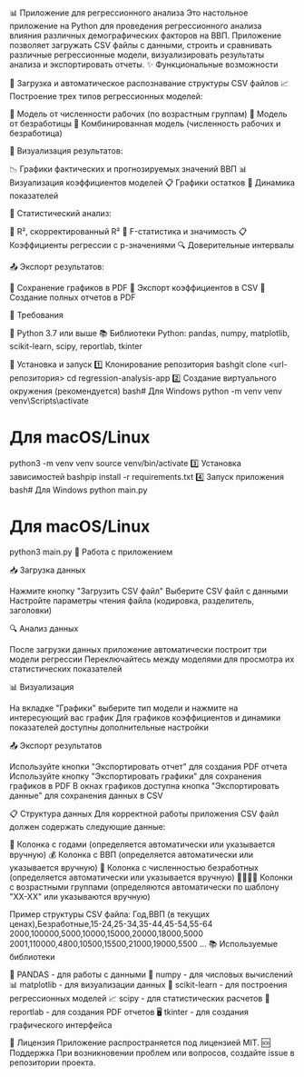 📊 Приложение для регрессионного анализа
Это настольное приложение на Python для проведения регрессионного анализа влияния различных демографических факторов на ВВП. Приложение позволяет загружать CSV файлы с данными, строить и сравнивать различные регрессионные модели, визуализировать результаты анализа и экспортировать отчеты.
✨ Функциональные возможности

📁 Загрузка и автоматическое распознавание структуры CSV файлов
📈 Построение трех типов регрессионных моделей:

👥 Модель от численности рабочих (по возрастным группам)
🔄 Модель от безработицы
🔗 Комбинированная модель (численность рабочих и безработица)


🎨 Визуализация результатов:

📉 Графики фактических и прогнозируемых значений ВВП
📊 Визуализация коэффициентов моделей
📋 Графики остатков
📱 Динамика показателей


🧮 Статистический анализ:

📏 R², скорректированный R²
🔬 F-статистика и значимость
📋 Коэффициенты регрессии с p-значениями
🔍 Доверительные интервалы


📤 Экспорт результатов:

📄 Сохранение графиков в PDF
📝 Экспорт коэффициентов в CSV
📑 Создание полных отчетов в PDF



🔧 Требования

🐍 Python 3.7 или выше
📚 Библиотеки Python: pandas, numpy, matplotlib, scikit-learn, scipy, reportlab, tkinter

🚀 Установка и запуск
1️⃣ Клонирование репозитория
bashgit clone <url-репозитория>
cd regression-analysis-app
2️⃣ Создание виртуального окружения (рекомендуется)
bash# Для Windows
python -m venv venv
venv\Scripts\activate

# Для macOS/Linux
python3 -m venv venv
source venv/bin/activate
3️⃣ Установка зависимостей
bashpip install -r requirements.txt
4️⃣ Запуск приложения
bash# Для Windows
python main.py

# Для macOS/Linux
python3 main.py
📖 Работа с приложением

📥 Загрузка данных

Нажмите кнопку "Загрузить CSV файл"
Выберите CSV файл с данными
Настройте параметры чтения файла (кодировка, разделитель, заголовки)


🔍 Анализ данных

После загрузки данных приложение автоматически построит три модели регрессии
Переключайтесь между моделями для просмотра их статистических показателей


📊 Визуализация

На вкладке "Графики" выберите тип модели и нажмите на интересующий вас график
Для графиков коэффициентов и динамики показателей доступны дополнительные настройки


📤 Экспорт результатов

Используйте кнопки "Экспортировать отчет" для создания PDF отчета
Используйте кнопку "Экспортировать графики" для сохранения графиков в PDF
В окнах графиков доступна кнопка "Экспортировать данные" для сохранения данных в CSV



📋 Структура данных
Для корректной работы приложения CSV файл должен содержать следующие данные:

📅 Колонка с годами (определяется автоматически или указывается вручную)
💰 Колонка с ВВП (определяется автоматически или указывается вручную)
👥 Колонка с численностью безработных (определяется автоматически или указывается вручную)
👨‍👩‍👧‍👦 Колонки с возрастными группами (определяются автоматически по шаблону "XX-XX" или указываются вручную)

Пример структуры CSV файла:
Год,ВВП (в текущих ценах),Безработные,15-24,25-34,35-44,45-54,55-64
2000,100000,5000,10000,15000,20000,18000,5000
2001,110000,4800,10500,15500,21000,19000,5500
...
📚 Используемые библиотеки

🐼 PANDAS - для работы с данными
🔢 numpy - для числовых вычислений
📊 matplotlib - для визуализации данных
🧠 scikit-learn - для построения регрессионных моделей
📈 scipy - для статистических расчетов
📄 reportlab - для создания PDF отчетов
🖥️ tkinter - для создания графического интерфейса

📜 Лицензия
Приложение распространяется под лицензией MIT.
🆘 Поддержка
При возникновении проблем или вопросов, создайте issue в репозитории проекта.